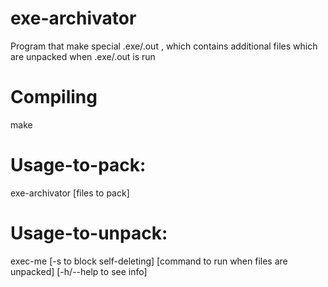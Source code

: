 # exe-archivator 
Program that make special .exe/.out , which contains additional files which are unpacked when .exe/.out is run  
# Compiling
make
# Usage-to-pack: 
exe-archivator [files to pack] 
# Usage-to-unpack: 
exec-me [-s to block self-deleting] [command to run when files are unpacked] [-h/--help to see info]
